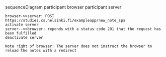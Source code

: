 sequenceDiagram
    participant browser
    participant server
    
    browser->>server: POST https://studies.cs.helsinki.fi/exampleapp/new_note_spa
    activate server
    server-->>browser: reponds with a status code 201 that the request has been fulfilled
    deactivate server
    
    Note right of browser: The server does not instruct the browser to reload the notes with a redirect
    
    
    
  
